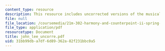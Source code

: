 ```yaml
---
content_type: resource
description: This resource includes uncorrected versions of the musical rhythms.
file: null
file_location: /coursemedia/21m-302-harmony-and-counterpoint-ii-spring-2005/31bb99dba7df6d89362a82f231bbc0a5_john_lee_uncorre.pdf
file_type: application/pdf
resourcetype: Document
title: john_lee_uncorre.pdf
uid: 31bb99db-a7df-6d89-362a-82f231bbc0a5
---
```

